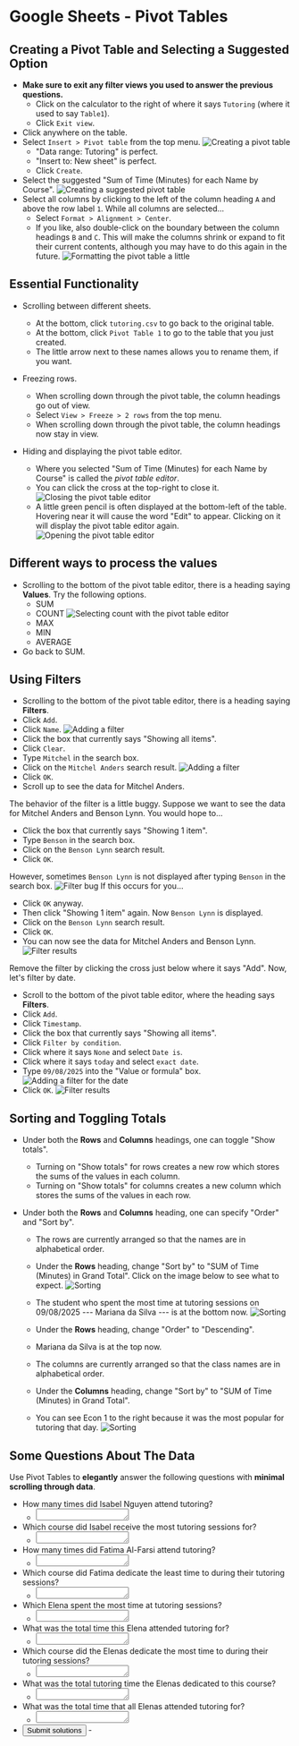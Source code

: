 # Google Sheets - Pivot Tables




## Creating a Pivot Table and Selecting a Suggested Option

 - **Make sure to exit any filter views you used to answer the previous questions.**
   - Click on the calculator to the right of where it says `Tutoring`
     (where it used to say `Table1`).
   - Click `Exit view`.
 - Click anywhere on the table.
 - Select `Insert > Pivot table` from the top menu.
   ![Creating a pivot table](./sheets-screenshots/16.png)
   - "Data range: Tutoring" is perfect.
   - "Insert to: New sheet" is perfect.
   - Click `Create`.
 - Select the suggested "Sum of Time (Minutes) for each Name by Course".
   ![Creating a suggested pivot table](./sheets-screenshots/17.png)
 - Select all columns by
   clicking to the left of the column heading `A` and above the row label `1`.
   While all columns are selected...
    - Select `Format > Alignment > Center`.
    - If you like, also double-click on the boundary between the column headings `B` and `C`.
      This will make the columns shrink or expand to fit their current contents,
      although you may have to do this again in the future.
   ![Formatting the pivot table a little](./sheets-screenshots/18.png)




## Essential Functionality

 - Scrolling between different sheets.
   - At the bottom, click `tutoring.csv` to go back to the original table.
   - At the bottom, click `Pivot Table 1` to go to the table that you just created.
   - The little arrow next to these names allows you to rename them, if you want.

 - Freezing rows.
   - When scrolling down through the pivot table,
     the column headings go out of view.
   - Select `View > Freeze > 2 rows` from the top menu.
   - When scrolling down through the pivot table,
     the column headings now stay in view.

 - Hiding and displaying the pivot table editor.
   - Where you selected "Sum of Time (Minutes) for each Name by Course"
     is called the *pivot table editor*.
   - You can click the cross at the top-right to close it.
     ![Closing the pivot table editor](./sheets-screenshots/19.png)
   - A little green pencil is often displayed at the bottom-left of the table.
     Hovering near it will cause the word "Edit" to appear.
     Clicking on it will display the pivot table editor again.
     ![Opening the pivot table editor](./sheets-screenshots/20.png)




## Different ways to process the values

 - Scrolling to the bottom of the pivot table editor,
   there is a heading saying **Values**.
   Try the following options.
   - SUM
   - COUNT
     ![Selecting count with the pivot table editor](./sheets-screenshots/21.png)
   - MAX
   - MIN
   - AVERAGE
 - Go back to SUM.




## Using Filters

 - Scrolling to the bottom of the pivot table editor,
   there is a heading saying **Filters**.
 - Click `Add`.
 - Click `Name`.
   ![Adding a filter](./sheets-screenshots/22.png)
 - Click the box that currently says "Showing all items".
 - Click `Clear`.
 - Type `Mitchel` in the search box.
 - Click on the `Mitchel Anders` search result.
   ![Adding a filter](./sheets-screenshots/23.png)
 - Click `OK`.
 - Scroll up to see the data for Mitchel Anders.

The behavior of the filter is a little buggy.
Suppose we want to see the data for
Mitchel Anders and Benson Lynn.
You would hope to...
 - Click the box that currently says "Showing 1 item".
 - Type `Benson` in the search box.
 - Click on the `Benson Lynn` search result.
 - Click `OK`.

However, sometimes
`Benson Lynn` is not displayed after
typing `Benson` in the search box.
![Filter bug](./sheets-screenshots/24.png)
If this occurs for you...

 - Click `OK` anyway.
 - Then click "Showing 1 item" again.
   Now `Benson Lynn` is displayed. 
 - Click on the `Benson Lynn` search result.
 - Click `OK`.
 - You can now see the data for Mitchel Anders and Benson Lynn.
   ![Filter results](./sheets-screenshots/25.png)

Remove the filter by clicking the
cross just below where it says "Add".
Now, let's filter by date.
 - Scroll to the bottom of the pivot table editor,
   where the heading says **Filters**.
 - Click `Add`.
 - Click `Timestamp`.
 - Click the box that currently says "Showing all items".
 - Click `Filter by condition`.
 - Click where it says `None` and select `Date is`.
 - Click where it says `today` and select `exact date`.
 - Type `09/08/2025` into the "Value or formula" box.
   ![Adding a filter for the date](./sheets-screenshots/26.png)
 - Click `OK`.
   ![Filter results](./sheets-screenshots/27.png)




## Sorting and Toggling Totals

 - Under both the **Rows** and **Columns** headings,
   one can toggle "Show totals".
   - Turning on "Show totals" for rows creates a new row
     which stores the sums of the values in each column.
   - Turning on "Show totals" for columns creates a new column
     which stores the sums of the values in each row.

 - Under both the **Rows** and **Columns** heading,
   one can specify "Order" and "Sort by".
   - The rows are currently arranged so that
     the names are in alphabetical order.
   - Under the **Rows** heading,
     change "Sort by" to "SUM of Time (Minutes) in Grand Total".
     Click on the image below to see what to expect.
     <img id="sorting" src="./sheets-screenshots/28.png" alt="Sorting"/>
     <script>
       const sorting = document.getElementById('sorting');
       let sorting_clicked_on_an_even_number_of_times = true;
       sorting.addEventListener('click', function() {
         sorting_clicked_on_an_even_number_of_times = !sorting_clicked_on_an_even_number_of_times;
         sorting.src = sorting_clicked_on_an_even_number_of_times ? './sheets-screenshots/28.png' : './sheets-screenshots/29.png';
       });
     </script>

   - The student who spent the most time at tutoring sessions
     on 09/08/2025 --- Mariana da Silva --- is at the bottom now.
     ![Sorting](./sheets-screenshots/30.png)
   - Under the **Rows** heading,
     change "Order" to "Descending".
   - Mariana da Silva is at the top now.
   - The columns are currently arranged so that
     the class names are in alphabetical order.
   - Under the **Columns** heading,
     change "Sort by" to "SUM of Time (Minutes) in Grand Total".
   - You can see Econ 1 to the right because
     it was the most popular for tutoring that day.
     ![Sorting](./sheets-screenshots/31.png)




## Some Questions About The Data

Use Pivot Tables to **elegantly** answer the following questions
with **minimal scrolling through data**.

 - How many times did Isabel Nguyen attend tutoring?
   - <textarea id="isabel_1" rows="1" cols="18"></textarea>
 - Which course did Isabel receive the most tutoring sessions for?
   - <textarea id="isabel_2" rows="1" cols="18"></textarea>
 - How many times did Fatima Al-Farsi attend tutoring?
   - <textarea id="fatima_1" rows="1" cols="18"></textarea>
 - Which course did Fatima dedicate the least time to during their tutoring sessions?
   - <textarea id="fatima_2" rows="1" cols="18"></textarea>
 - Which Elena spent the most time at tutoring sessions?
   - <textarea id="elenas_1" rows="1" cols="18"></textarea>
 - What was the total time this Elena attended tutoring for?
   - <textarea id="elenas_2" rows="1" cols="18"></textarea>
 - Which course did the Elenas dedicate the most time to during their tutoring sessions?
   - <textarea id="elenas_3" rows="1" cols="18"></textarea>
 - What was the total tutoring time the Elenas dedicated to this course?
   - <textarea id="elenas_4" rows="1" cols="18"></textarea>
 - What was the total time that all Elenas attended tutoring for?
   - <textarea id="elenas_5" rows="1" cols="18"></textarea>
 - <input type="button" value="Submit solutions" id="isabel_fatima_elenas_submit">
   - <span id="comment"><br><br></span>
   <script>
     function respond_to_isabel_fatima_elenas_submission() {
       const isabel_submission_1 = document.getElementById('isabel_1').value.replaceAll(' ', '').replaceAll('\n', '').toLowerCase();
       const isabel_submission_2 = document.getElementById('isabel_2').value.replaceAll(' ', '').replaceAll('\n', '').toLowerCase();
       const fatima_submission_1 = document.getElementById('fatima_1').value.replaceAll(' ', '').replaceAll('\n', '').toLowerCase();
       const fatima_submission_2 = document.getElementById('fatima_2').value.replaceAll(' ', '').replaceAll('\n', '').toLowerCase();
       const elenas_submission_1 = document.getElementById('elenas_1').value.replaceAll(' ', '').replaceAll('\n', '').toLowerCase();
       const elenas_submission_2 = document.getElementById('elenas_2').value.replaceAll(' ', '').replaceAll('\n', '').toLowerCase();
       const elenas_submission_3 = document.getElementById('elenas_3').value.replaceAll(' ', '').replaceAll('\n', '').toLowerCase();
       const elenas_submission_4 = document.getElementById('elenas_4').value.replaceAll(' ', '').replaceAll('\n', '').toLowerCase();
       const elenas_submission_5 = document.getElementById('elenas_5').value.replaceAll(' ', '').replaceAll('\n', '').toLowerCase();
       let correct = true;
       if (!isabel_submission_1.startsWith('20'))          { correct = false;  alert('Your first Isabel answer is incorrect.'); }
       if ( isabel_submission_2        !== 'math31a')      { correct = false; alert('Your second Isabel answer is incorrect.'); }
       if (!fatima_submission_1.startsWith('20'))          { correct = false;  alert('Your first Fatima answer is incorrect.'); }
       if ( fatima_submission_2        !== 'engr110')      { correct = false; alert('Your second Fatima answer is incorrect.'); }
       if ( elenas_submission_1        !== 'elenaivanova') { correct = false;  alert('Your first Elenas answer is incorrect.'); }
       if (!elenas_submission_2.startsWith('685'))         { correct = false; alert('Your second Elenas answer is incorrect.'); }
       if ( elenas_submission_3        !== 'physics7')     { correct = false;  alert('Your third Elenas answer is incorrect.'); }
       if (!elenas_submission_4.startsWith('385'))         { correct = false; alert('Your fourth Elenas answer is incorrect.'); }
       if (!elenas_submission_5.startsWith('1725'))        { correct = false;  alert('Your fifth Elenas answer is incorrect.'); }
       if (correct) {
         document.getElementById('comment').innerHTML = 'You got it --- well done!';
         document.getElementById('new-lines').remove();
       }
     }
     document.getElementById('isabel_fatima_elenas_submit').addEventListener('click', respond_to_isabel_fatima_elenas_submission);
   </script>

<span id="new-lines">
  <br><br><br><br><br><br><br><br><br><br><br><br><br><br><br><br>
  <br><br><br><br><br><br><br><br><br><br><br><br><br><br><br><br>
  <br><br><br><br><br><br><br><br><br><br><br><br><br><br><br><br>
  <br><br><br><br><br><br><br><br><br><br><br><br><br><br><br><br>
  <br><br><br><br><br><br><br><br><br><br><br><br><br><br><br><br>
  <br><br><br><br><br><br><br><br><br><br><br><br><br><br><br><br>
  <br><br><br><br><br><br><br><br><br><br><br><br><br><br><br><br>
  <br><br><br><br><br><br><br><br><br><br><br><br><br><br><br><br>
  <br><br><br><br><br><br><br><br><br><br><br><br><br><br><br><br>
  <br><br><br><br><br><br><br><br><br><br><br><br><br><br><br><br>
  <br><br><br><br><br><br><br><br><br><br><br><br><br><br><br><br>
  <br><br><br><br><br><br><br><br><br><br><br><br><br><br><br><br>
  <br><br><br><br><br><br><br><br><br><br><br><br><br><br><br><br>
  <br><br><br><br><br><br><br><br><br><br><br><br><br><br><br><br>
  <br><br><br><br><br><br><br><br><br><br><br><br><br><br><br><br>
  <br><br><br><br><br><br><br><br><br><br><br><br><br><br><br><br>
</span>




## Pivot Tables - What Are They For?

The previous questions can be answered elegantly using pivot tables.

 - How many times did Isabel Nguyen attend tutoring?
   - Under the **Values** heading,
     change "Summarize by" to COUNT.
   - Under the **Filters** heading,
     add a filter which selects only Isabel Nguyen.
   - Under the **Columns** heading,
     make sure "Show totals" is selected.
   - We can see the answer: *20*.

 - Which course did they receive the most tutoring sessions for?
   - Under the **Columns** heading,
     change "Sort by" to "COUNT of Time (Minutes) in Grand Total".
   - We can see the answer: *Math 31A*.
     ![Isabel Nguyen](./sheets-screenshots/32.png)

 - How many times did Fatima Al-Farsi attend tutoring?
   - Remove the filter for Isabel Nguyen.
   - Add a filter which selects only Fatima Al-Farsi.
   - We can see the answer: *20* (the same as Isabel Nguyen).
     ![Fatima Al-Farsi](./sheets-screenshots/33.png)

 - Which course did they dedicate the least time to during their tutoring sessions?
   - Under the **Values** heading,
     change "Summarize by" to SUM.
   - Under the **Columns** heading,
     "Sort by" has conveniently changed to "SUM of Time (Minutes) in Grand Total".
   - We can see the answer: *Engr 110*.
     ![Fatima Al-Farsi](./sheets-screenshots/34.png)

 - Which Elena spent the most time at tutoring sessions?
   - Remove the filter for Fatima Al-Farsi.
   - Add a filter which selects the Elenas.
   - Under the **Rows** heading,
     change "Sort by" to "SUM of Time (Minutes) in Grand Total".
   - We can see the answer: *Elena Ivanova*.

 - What was the total time this Elena attended tutoring for?
   - We can see the answer: *685*.

 - Which course did the Elenas dedicate the most time to during their tutoring sessions?
   - Under the **Rows** heading,
     make sure "Show totals" is selected.
   - We can see the answer: *Physics 7*.

 - What was the total tutoring time the Elenas dedicated to this course?
   - We can see the answer: *385*.

 - What was the total time that all Elenas attended tutoring for?
   - We can see the answer: *1725*.
     ![Elenas](./sheets-screenshots/35.png)

The ease with which we could
answer these questions
using pivot tables effectively
demonstrates how useful they are.

 - By using filters, we could ignore irrelevant information.
 - By changing the "Summarize by" option and selecting "Show totals",
   we did not have to highlight any cells at all.
 - By changing the "Sort by" option,
   we did not have to look at cells anywhere other than those furthest left, right, up, or down.

Some of the problems below are a little more complicated,
and they will further highlight the utility of pivot tables.




## Creating Your Own Custom Pivot Table From Scratch

 - Scroll to the top of the pivot table editor.
 - Click `Clear all`.
 - Select `View > Freeze > no rows`.
 - We will now experiment with selecting
   categories for rows, columns, and values.




## Just Rows and Values

 - Next to the heading saying **Rows**...
   - Click `Add`.
   - Click `Course`.
 - Next to the heading saying **Values** (not columns)...
   - Click `Add`.
   - Click `Time (Minutes)`.
 - We now have a table showing us
   how many tutoring minutes were spent on each course.
   ![Rows and Values](./sheets-screenshots/36.png)



## Grouping

 - Next to the heading saying **Rows** (again, not columns)...
   - Click `Add`.
   - Click `Timestamp`.
 - Now we see all the timestamps
   and they are organized by course.
   However, this presentation is somewhat overwhelming.
   - Right-click (or two-finger tap) on any of the timestamps.
   - Select `Create pivot date group > Day of the week`.
     ![Grouping](./sheets-screenshots/37.png)
 - We now have a table showing us how many tutoring minutes
   were spent on each course, broken down by the day of the week.
 - In the pivot table editor,
   drag the gray box that says
   "Timestamp - Day of the week"
   to under the columns header.
 - Click on the image below. Wow!!
   <img id="wow" src="./sheets-screenshots/38.png" alt="Moving timestamp from rows to columns"/>
   <script>
     const wow = document.getElementById('wow');
     let wow_clicked_on_an_even_number_of_times = true;
     wow.addEventListener('click', function() {
       wow_clicked_on_an_even_number_of_times = !wow_clicked_on_an_even_number_of_times;
       wow.src = wow_clicked_on_an_even_number_of_times ? './sheets-screenshots/38.png' : './sheets-screenshots/39.png';
     });
   </script>




## Two Rows, a Column, and Values

 - Clear your previous pivot table.
   - Scroll to the top of the pivot table editor.
   - Click `Clear all`.
   - Select `View > Freeze > 2 rows`.
 - We will now reconstruct our first pivot table step-by-step.
   - Next to the heading saying **Rows**...
     - Click `Add`.
     - Click `Name`.
   - Next to the heading saying **Columns**...
     - Click `Add`.
     - Click `Course`.
   - Next to the heading saying **Values**...
     - Click `Add`.
     - Click `Time (Minutes)`.
 - Now we add some more row information.
   Next to the heading saying **Rows**...
   - Click `Add`.
   - Click `UID`.
 - On rows 9 and 10, we can see that there are two students called Amina Lopez.
   ![Amina Lopez](./sheets-screenshots/40.png)
 - Let's account for students with the same name more elegantly.
   - In the pivot table editor,
     drag the gray box that says "UID"
     above the gray box that says "Name".
   - Deselect "Show totals" for "Name".
 - Now we have a table where students with the same name
   and different UIDs are acknowledged as different students,
   and the information is displayed clearly.
   ![Useful UIDs](./sheets-screenshots/41.png)
   We see two students named Grace O'Connor on row 40 and row 63.




## Some Questions About The Data

Try to answer the following questions using pivot tables as effectively as possible.

 - How many students who attended tutoring are called Grace?
 - Which Grace attended the most tutoring sessions?
 - What was the total number of tutoring sessions they attended?
 - Which three students spent the most time at the tutoring sessions?
 - Which three students attended the most tutoring sessions greater than 90 minutes long?
 - Still need to add some of the other questions that Bon-Soon came up with.




Next: [Hamilton Or Not Hamilton? That Is The Question!](3-3-hamilton.md)
